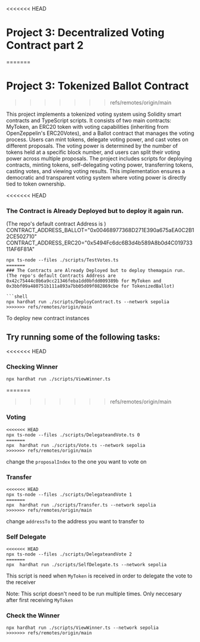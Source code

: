 <<<<<<< HEAD
# Project 3: Decentralized Voting Contract part 2
=======
# Project 3: Tokenized Ballot Contract
>>>>>>> refs/remotes/origin/main

This project implements a tokenized voting system using Solidity smart contracts and TypeScript scripts. It consists of two main contracts: MyToken, an ERC20 token with voting capabilities (inheriting from OpenZeppelin's ERC20Votes), and a Ballot contract that manages the voting process. Users can mint tokens, delegate voting power, and cast votes on different proposals. The voting power is determined by the number of tokens held at a specific block number, and users can split their voting power across multiple proposals. The project includes scripts for deploying contracts, minting tokens, self-delegating voting power, transferring tokens, casting votes, and viewing voting results. This implementation ensures a democratic and transparent voting system where voting power is directly tied to token ownership.

<<<<<<< HEAD
### The Contract is Already Deployed but to deploy it again run.
(The repo's default contract Address is )
CONTRACT_ADDRESS_BALLOT="0x00468977368D271E390a675aEA0C2B12CE502710"
CONTRACT_ADDRESS_ERC20="0x5494Fc6dc6B3d4b589A8b0d4C01973311AF6F81A"

```shell
npx ts-node --files ./scripts/TestVotes.ts
=======
### The Contracts are Already Deployed but to deploy themagain run.
(The repo's default Contracts Address are 0x42c75444c0b6a9cc21346feba1dd0bfdd009389b for MyToken and 0x3bbf09a480751b111a893a7bb05d09f082869cbe for TokenizedBallot)

```shell
npx hardhat run ./scripts/DeployContract.ts --network sepolia
>>>>>>> refs/remotes/origin/main
```
To deploy new contract instances

## Try running some of the following tasks:

<<<<<<< HEAD
### Checking Winner

```shell
npx hardhat run ./scripts/ViewWinner.ts
``` 

=======
>>>>>>> refs/remotes/origin/main
### Voting

```shell
<<<<<<< HEAD
npx ts-node --files ./scripts/DelegateandVote.ts 0
=======
npx  hardhat run ./scripts/Vote.ts --network sepolia
>>>>>>> refs/remotes/origin/main
```
change the `proposalIndex` to the one you want to vote on

### Transfer

```shell
<<<<<<< HEAD
npx ts-node --files ./scripts/DelegateandVote 1
=======
npx  hardhat run ./scripts/Transfer.ts --network sepolia
>>>>>>> refs/remotes/origin/main
```
change `addressTo` to the address you want to transfer to

### Self Delegate 

```shell
<<<<<<< HEAD
npx ts-node --files ./scripts/DelegateandVote 2
=======
npx  hardhat run ./scripts/SelfDelegate.ts --network sepolia
```
This script is need when `MyToken` is received in order to delegate the vote to the receiver

Note: This script doesn't need to be run multiple times. Only neccesary after first receiving `MyToken`


### Check the Winner

```shell
npx hardhat run ./scripts/ViewWinner.ts --network sepolia
>>>>>>> refs/remotes/origin/main
```